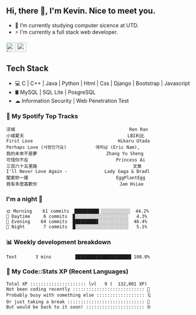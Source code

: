 ## Hi, there 👋, I'm Kevin. Nice to meet you.

- 🌱 I’m currently studying computer sicence at UTD.
- ⚡ I'm currently a full stack web developer.

<a href="https://www.linkedin.com/in/kevin12686/"><img alt="LinkedIn" src="https://img.shields.io/badge/linkedin%20-%230077B5.svg?&style=for-the-badge&logo=linkedin&logoColor=white" height=25></a>
<a href="https://www.instagram.com/kevin12686/"><img src="https://img.shields.io/badge/instagram-3f729b?&style=for-the-badge&logo=instagram&logoColor=white" height=25></a>

## Tech Stack

* 💻 C | C++ | Java | Python | Html | Css | Django | Bootstrap | Javascript
* 🛢️ MySQL | SQL Lite | PosgreSQL
* ☁ Information Security | Web Penetration Test

### 🎵 My Spotify Top Tracks

<!-- spotify start -->

```text
凉城                                           Ren Ran
小城夏天                                       LBI利比
First Love                                Hikaru Utada
Perhaps Love (사랑인가요)           에릭남 (Eric Nam),
我的未來不是夢                          Zhang Yu Sheng
可惜你不在                                 Princess Ai
三百六十五里路                                    文章
I'll Never Love Again -              Lady Gaga & Bradl
閣愛妳一擺                                 EggPlantEgg
我有多麼喜歡你                               Jam Hsiao
```

<!-- spotify end -->

### I'm a night 🦉

<!-- early_bird start -->

```text
🌞 Morning    61 commits  █████████▎░░░░░░░░░░░  44.2%
🌆 Daytime     6 commits  ▉░░░░░░░░░░░░░░░░░░░░   4.3%
🌃 Evening    64 commits  █████████▋░░░░░░░░░░░  46.4%
🌙 Night       7 commits  █░░░░░░░░░░░░░░░░░░░░   5.1%
```

<!-- early_bird end -->

### 📊 Weekly development breakdown

<!-- code_time start -->

```text
Text       3 mins         █████████████████████ 100.0%
```

<!-- code_time end -->

### 🧰 My Code::Stats XP (Recent Languages)

<!-- codestats start -->

```text
Total XP ::::::::::::::::::::: lvl   9 (  132,001 XP) 
Not been coding recently ::::::::::::::::::::::::::: 🙈
Probably busy with something else :::::::::::::::::: 🗓
Or just taking a break ::::::::::::::::::::::::::::: 🌴
But would be back to it soon! :::::::::::::::::::::: 🤓
```

<!-- codestats end -->
